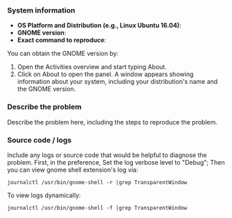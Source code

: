 ### System information
- **OS Platform and Distribution (e.g., Linux Ubuntu 16.04)**:
- **GNOME version**:
- **Exact command to reproduce**:

You can obtain the GNOME version by:
1. Open the Activities overview and start typing About.
2. Click on About to open the panel. A window appears showing information about your system, including your distribution's name and the GNOME version.

### Describe the problem
Describe the problem here, including the steps to reproduce the problem.

### Source code / logs 
Include any logs or source code that would be helpful to diagnose the problem. 
First, in the preference, Set the log verbose level to "Debug";
Then you can view gnome shell extension's log via:
```
journalctl /usr/bin/gnome-shell -r |grep TransparentWindow
```
To view logs dynamically:
```
journalctl /usr/bin/gnome-shell -f |grep TransparentWindow
```
